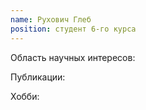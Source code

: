 ```yaml
---
name: Рухович Глеб
position: студент 6-го курса
---
```


Область научных интересов: 

Публикации:

Хобби: 